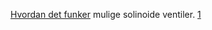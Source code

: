 [Hvordan det funker](https://www.youtube.com/watch?v=-MLGr1_Fw0c)
mulige solinoide ventiler.
[1](https://no.rs-online.com/web/p/solenoid-valves/8407020?cm_mmc=NO-PLA-DS3A-_-google-_-CSS_NO_NO_Plumbing_And_Pipeline-_-Valves_And_Taps%7CSolenoid_Valves-_-PRODUCT_GROUP&matchtype=&pla-393276713963&gclid=Cj0KCQjw0pfzBRCOARIsANi0g0tqAc1yzqvZprNvONyM6ILofa9n_az12_at5bn36aElmEJK9FhqFDMaAia2EALw_wcB&gclsrc=aw.ds)
